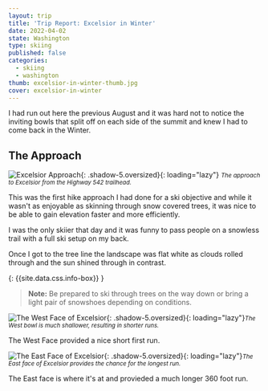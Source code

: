 ```yaml
---
layout: trip
title: 'Trip Report: Excelsior in Winter'
date: 2022-04-02
state: Washington
type: skiing
published: false
categories:
  - skiing
  - washington
thumb: excelsior-in-winter-thumb.jpg
cover: excelsior-in-winter
---
```


I had run out here the previous August and it was hard not to notice the
inviting bowls that split off on each side of the summit and knew I had to come
back in the Winter.

## The Approach

![Excelsior Approach](/assets/images/trips/excelsior-in-winter-approach.jpg "Excelsior approach"){: .shadow-5.oversized}{: loading="lazy"} <small><i>The approach to Excelsior from the Highway 542 trailhead.</i></small>

This was the first hike approach I had done for a ski objective and while it
wasn't as enjoyable as skinning through snow covered trees, it was nice to be
able to gain elevation faster and more efficiently.

I was the only skiier that day and it was funny to pass people on a snowless
trail with a full ski setup on my back.

Once I got to the tree line the landscape was flat white as clouds rolled
through and the sun shined through in contrast.

{: {{site.data.css.info-box}} }
> **Note:** Be prepared to ski through trees on the way down or bring a light
> pair of snowshoes depending on conditions.

![The West Face of Excelsior](/assets/images/trips/excelsior-in-winter-west-face.jpg "The West Face of Excelsior"){: .shadow-5.oversized}{: loading="lazy"}<small><i>The West bowl is much shallower, resulting in shorter runs.</i></small>

The West Face provided a nice short first run.

![The East Face of Excelsior](/assets/images/trips/excelsior-in-winter-east-face.jpg "The East Face of Excelsior"){: .shadow-5.oversized}{: loading="lazy"}<small><i>The East face of Excelsior provides the chance for the longest run.</i></small>

The East face is where it's at and provieded a much longer 360 foot run.

